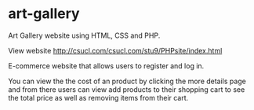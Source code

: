 # art-gallery
 Art Gallery website using HTML, CSS and PHP.


View website
http://csucl.com/csucl.com/stu9/PHPsite/index.html

E-commerce website that allows users to register and log in.

You can view the the cost of an product by clicking the more details page and from there users can view add products to their shopping cart to see the total price as well as removing items from their cart.

